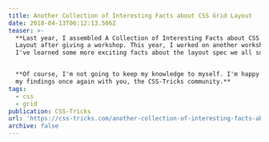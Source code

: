 ```yaml
---
title: Another Collection of Interesting Facts about CSS Grid Layout
date: 2018-04-13T06:12:13.506Z
teaser: >-
  **Last year, I assembled A Collection of Interesting Facts about CSS Grid
  Layout after giving a workshop. This year, I worked on another workshop and
  I've learned some more exciting facts about the layout spec we all so love.**


  **Of course, I'm not going to keep my knowledge to myself. I'm happy to share
  my findings once again with you, the CSS-Tricks community.**
tags:
  - css
  - grid
publication: CSS-Tricks
url: 'https://css-tricks.com/another-collection-of-interesting-facts-about-css-grid/'
archive: false
---
```


